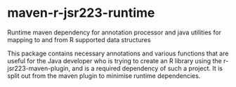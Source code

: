 # maven-r-jsr223-runtime

Runtime maven dependency for annotation processor and java utilities for mapping to and from R supported data structures

This package contains necessary annotations and various functions that are useful for the Java developer who is trying to create an R library using the r-jsr223-maven-plugin, and is a required dependency of such a project. It is split out from the maven plugin to minimise runtime dependencies.

